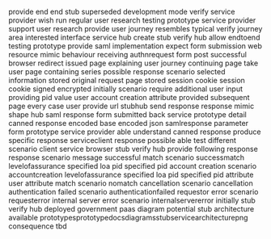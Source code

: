 provide end end stub superseded development mode verify service provider wish run regular user research testing prototype service provider support user research provide user journey resembles typical verify journey area interested interface service hub create stub verify hub allow endtoend testing prototype provide saml implementation expect form submission web resource mimic behaviour receiving authnrequest form post successful browser redirect issued page explaining user journey continuing page take user page containing series possible response scenario selected information stored original request page stored session cookie session cookie signed encrypted initially scenario require additional user input providing pid value user account creation attribute provided subsequent page every case user provide url stubhub send response response mimic shape hub saml response form submitted back service prototype detail canned response encoded base encoded json samlresponse parameter form prototype service provider able understand canned response produce specific response serviceclient response possible able test different scenario client service browser stub verify hub provide following response response scenario message successful match scenario successmatch levelofassurance specified loa pid specified pid account creation scenario accountcreation levelofassurance specified loa pid specified pid attribute user attribute match scenario nomatch cancellation scenario cancellation authentication failed scenario authenticationfailed requestor error scenario requesterror internal server error scenario internalservererror initially stub verify hub deployed government paas diagram potential stub architecture available prototypesprototypedocsdiagramsstubservicearchitecturepng consequence tbd